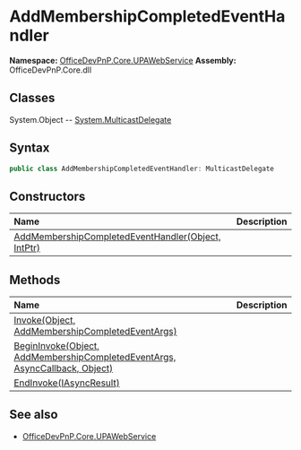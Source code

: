 # AddMembershipCompletedEventHandler

**Namespace:** [OfficeDevPnP.Core.UPAWebService](OfficeDevPnP.Core.UPAWebService.md)
**Assembly:** OfficeDevPnP.Core.dll
## Classes
System.Object
-- [System.MulticastDelegate](System.MulticastDelegate.md)
## Syntax
```C#
public class AddMembershipCompletedEventHandler: MulticastDelegate
```
## Constructors
|**Name**|**Description**|
|:-----|:-----|
| [AddMembershipCompletedEventHandler(Object, IntPtr)](AddMembershipCompletedEventHandlerconstructor1details.md) | 
## Methods
|**Name**|**Description**|
|:-----|:-----|
| [Invoke(Object, AddMembershipCompletedEventArgs)](AddMembershipCompletedEventHandlerInvokeObjectAddMembershipCompletedEventArgs.md) | 
| [BeginInvoke(Object, AddMembershipCompletedEventArgs, AsyncCallback, Object)](AddMembershipCompletedEventHandlerBeginInvokeObjectAddMembershipCompletedEventArgsAsyncCallbackObject.md) | 
| [EndInvoke(IAsyncResult)](AddMembershipCompletedEventHandlerEndInvokeIAsyncResult.md) | 
## See also
- [OfficeDevPnP.Core.UPAWebService](OfficeDevPnP.Core.UPAWebService.md)
